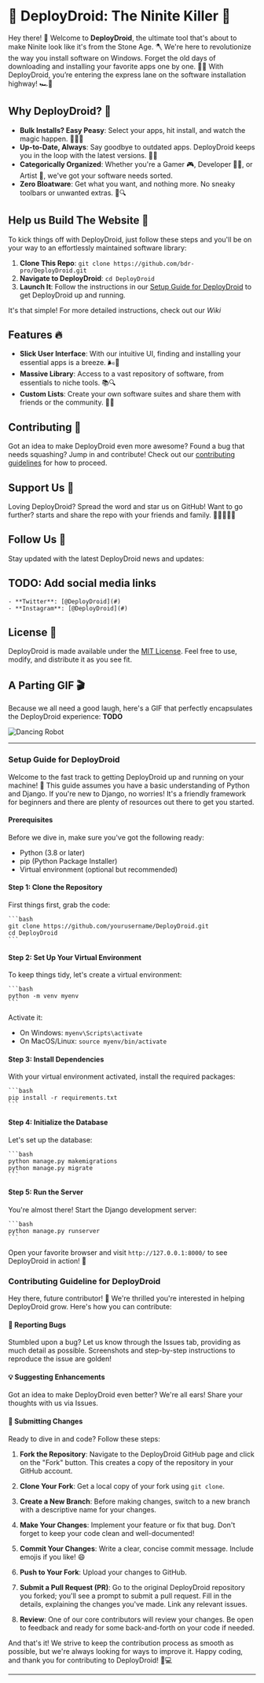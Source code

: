 # 🚀 DeployDroid: The Ninite Killer 🎯

Hey there! 👋 Welcome to **DeployDroid**, the ultimate tool that's about to make Ninite look like it's from the Stone Age. 🪓 We're here to revolutionize the way you install software on Windows. Forget the old days of downloading and installing your favorite apps one by one. 🐢💤 With DeployDroid, you’re entering the express lane on the software installation highway! 🏎️💨

## Why DeployDroid? 🤔

- **Bulk Installs? Easy Peasy**: Select your apps, hit install, and watch the magic happen. 🧙‍♂️✨
- **Up-to-Date, Always**: Say goodbye to outdated apps. DeployDroid keeps you in the loop with the latest versions. 🔄🆕
- **Categorically Organized**: Whether you're a Gamer 🎮, Developer 👩‍💻, or Artist 🎨, we've got your software needs sorted.
- **Zero Bloatware**: Get what you want, and nothing more. No sneaky toolbars or unwanted extras. 🚫🔍

## Help us Build The Website 🏁

To kick things off with DeployDroid, just follow these steps and you'll be on your way to an effortlessly maintained software library:

1. **Clone This Repo**: `git clone https://github.com/bdr-pro/DeployDroid.git`
2. **Navigate to DeployDroid**: `cd DeployDroid`
3. **Launch It**: Follow the instructions in our [Setup Guide for DeployDroid](#setup-guide-for-deploydroid) to get DeployDroid up and running.

It's that simple! For more detailed instructions, check out our *Wiki*

## Features 🔥

- **Slick User Interface**: With our intuitive UI, finding and installing your essential apps is a breeze. 🌬️🍃
- **Massive Library**: Access to a vast repository of software, from essentials to niche tools. 📚🔍
- **Custom Lists**: Create your own software suites and share them with friends or the community. 🤝💼

## Contributing 🤲

Got an idea to make DeployDroid even more awesome? Found a bug that needs squashing? Jump in and contribute! Check out our [contributing guidelines](#contributing-guideline-for-deploydroid) for how to proceed.

## Support Us 💖

Loving DeployDroid? Spread the word and star us on GitHub! Want to go further? starts and share the repo with your friends and family. 🌟👨‍👩‍👧‍👦

## Follow Us 📱

Stay updated with the latest DeployDroid news and updates:

## TODO: Add social media links

    - **Twitter**: [@DeployDroid](#)
    - **Instagram**: [@DeployDroid](#)

## License 📄

DeployDroid is made available under the [MIT License](LICENSE). Feel free to use, modify, and distribute it as you see fit.

## A Parting GIF 🎬

Because we all need a good laugh, here's a GIF that perfectly encapsulates the DeployDroid experience: **TODO**

![Dancing Robot](https://media2.giphy.com/media/v1.Y2lkPTc5MGI3NjExcmlvNnI5bTRweXQxOTBwc2QzeDBiOGR1NTlkb3UweXBmOThwYWpvbCZlcD12MV9pbnRlcm5hbF9naWZfYnlfaWQmY3Q9Zw/koxVXnnmaQwllyovVG/giphy.gif)

---

### Setup Guide for DeployDroid

Welcome to the fast track to getting DeployDroid up and running on your machine! 🚀 This guide assumes you have a basic understanding of Python and Django. If you're new to Django, no worries! It's a friendly framework for beginners and there are plenty of resources out there to get you started.

#### Prerequisites

Before we dive in, make sure you've got the following ready:

- Python (3.8 or later)
- pip (Python Package Installer)
- Virtual environment (optional but recommended)

#### Step 1: Clone the Repository

First things first, grab the code:

    ```bash
    git clone https://github.com/yourusername/DeployDroid.git
    cd DeployDroid
    ```

#### Step 2: Set Up Your Virtual Environment

To keep things tidy, let's create a virtual environment:

    ```bash
    python -m venv myenv
    ```

Activate it:

- On Windows: `myenv\Scripts\activate`
- On MacOS/Linux: `source myenv/bin/activate`

#### Step 3: Install Dependencies

With your virtual environment activated, install the required packages:

    ```bash
    pip install -r requirements.txt
    ```

#### Step 4: Initialize the Database

Let's set up the database:

    ```bash
    python manage.py makemigrations
    python manage.py migrate
    ```

#### Step 5: Run the Server

You're almost there! Start the Django development server:

    ```bash
    python manage.py runserver
    ```

Open your favorite browser and visit `http://127.0.0.1:8000/` to see DeployDroid in action! 🎉

### Contributing Guideline for DeployDroid

Hey there, future contributor! 🌟 We're thrilled you're interested in helping DeployDroid grow. Here's how you can contribute:

#### 🐞 Reporting Bugs

Stumbled upon a bug? Let us know through the Issues tab, providing as much detail as possible. Screenshots and step-by-step instructions to reproduce the issue are golden!

#### 💡 Suggesting Enhancements

Got an idea to make DeployDroid even better? We're all ears! Share your thoughts with us via Issues.

#### 🚀 Submitting Changes

Ready to dive in and code? Follow these steps:

1. **Fork the Repository**: Navigate to the DeployDroid GitHub page and click on the "Fork" button. This creates a copy of the repository in your GitHub account.

2. **Clone Your Fork**: Get a local copy of your fork using `git clone`.

3. **Create a New Branch**: Before making changes, switch to a new branch with a descriptive name for your changes.

4. **Make Your Changes**: Implement your feature or fix that bug. Don't forget to keep your code clean and well-documented!

5. **Commit Your Changes**: Write a clear, concise commit message. Include emojis if you like! 😄

6. **Push to Your Fork**: Upload your changes to GitHub.

7. **Submit a Pull Request (PR)**: Go to the original DeployDroid repository you forked; you'll see a prompt to submit a pull request. Fill in the details, explaining the changes you've made. Link any relevant issues.

8. **Review**: One of our core contributors will review your changes. Be open to feedback and ready for some back-and-forth on your code if needed.

And that's it! We strive to keep the contribution process as smooth as possible, but we're always looking for ways to improve it. Happy coding, and thank you for contributing to DeployDroid! 🚀💻

---
